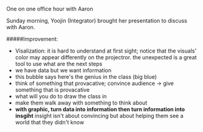 One on one office hour with Aaron

Sunday morning, Yoojin (Integrator) brought her presentation to discuss with Aaron.

#####Improvement:
* Visalization: it is hard to understand at first sight; notice that the visuals' color may appear differently on the projectror. the unexpected is a great tool to use
what are the next steps
* we have data but we want information
* this bubble says here's the genius in the class (big blue)
* think of something that provacative; convince audience -> give something that is provacative
* what will you do to draw the class in 
* make them walk away with something to think about
* __with graphic, turn data into information then turn information into insgiht__
insight isn't about convincing but about helping them see a world that they didn't know
